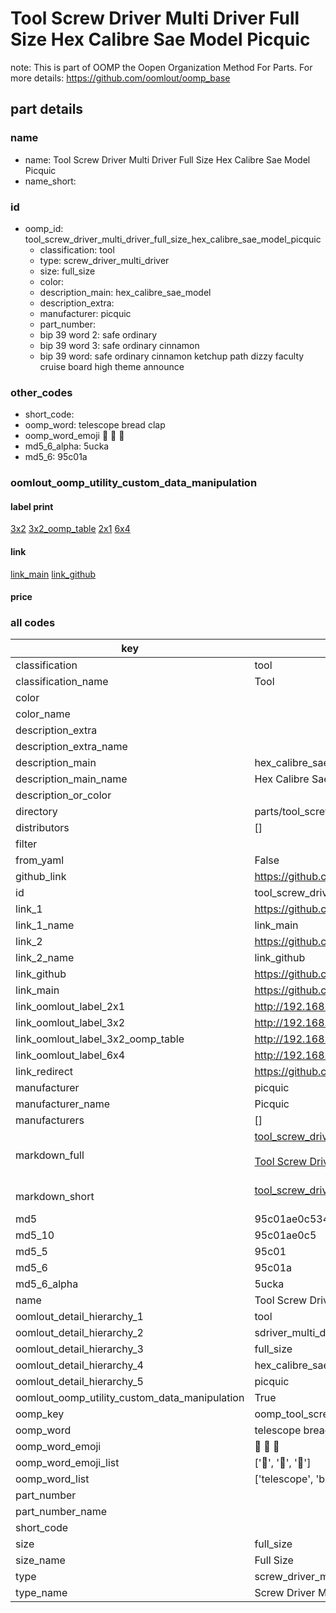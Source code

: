 # Tool Screw Driver Multi Driver Full Size Hex Calibre Sae Model Picquic  

note: This is part of OOMP the Oopen Organization Method For Parts. For more details: https://github.com/oomlout/oomp_base

##  part details
  







### name
* name: Tool Screw Driver Multi Driver Full Size Hex Calibre Sae Model Picquic
* name_short: 
### id
* oomp_id: tool_screw_driver_multi_driver_full_size_hex_calibre_sae_model_picquic
  * classification: tool
  * type: screw_driver_multi_driver
  * size: full_size
  * color: 
  * description_main: hex_calibre_sae_model
  * description_extra: 
  * manufacturer: picquic
  * part_number: 
  * bip 39 word 2: safe ordinary
  * bip 39 word 3: safe ordinary cinnamon
  * bip 39 word: safe ordinary cinnamon ketchup path dizzy faculty cruise board high theme announce

### other_codes
* short_code: 
* oomp_word: telescope bread clap
* oomp_word_emoji :telescope: :bread: :clap:
* md5_6_alpha: 5ucka
* md5_6: 95c01a






### oomlout_oomp_utility_custom_data_manipulation
#### label print
[3x2](http://192.168.1.245:1112/?label=oomp%205ucka)
[3x2_oomp_table](http://192.168.1.108:1112/?label=oomp%205ucka)
[2x1](http://192.168.1.242:1112/?label=oomp%205ucka)
[6x4](http://192.168.1.55:1112/?label=oomp%205ucka)    

#### link

[link_main](https://github.com/oomlout/oomlout_oomp_version_1_messy/tree/main/parts/tool_screw_driver_multi_driver_full_size_hex_calibre_sae_model_picquic) [link_github](https://github.com/oomlout/oomlout_oomp_version_1_messy/tree/main/parts/tool_screw_driver_multi_driver_full_size_hex_calibre_sae_model_picquic)                             

#### price







### all codes 
| key | value |  
| --- | --- |  
| classification | tool |  
| classification_name | Tool |  
| color |  |  
| color_name |  |  
| description_extra |  |  
| description_extra_name |  |  
| description_main | hex_calibre_sae_model |  
| description_main_name | Hex Calibre Sae Model |  
| description_or_color |   |  
| directory | parts/tool_screw_driver_multi_driver_full_size_hex_calibre_sae_model_picquic |  
| distributors | [] |  
| filter |  |  
| from_yaml | False |  
| github_link | https://github.com/oomlout/oomlout_oomp_part_src/tree/main/parts/tool_screw_driver_multi_driver_full_size_hex_calibre_sae_model_picquic |  
| id | tool_screw_driver_multi_driver_full_size_hex_calibre_sae_model_picquic |  
| link_1 | https://github.com/oomlout/oomlout_oomp_version_1_messy/tree/main/parts/tool_screw_driver_multi_driver_full_size_hex_calibre_sae_model_picquic |  
| link_1_name | link_main |  
| link_2 | https://github.com/oomlout/oomlout_oomp_version_1_messy/tree/main/parts/tool_screw_driver_multi_driver_full_size_hex_calibre_sae_model_picquic |  
| link_2_name | link_github |  
| link_github | https://github.com/oomlout/oomlout_oomp_version_1_messy/tree/main/parts/tool_screw_driver_multi_driver_full_size_hex_calibre_sae_model_picquic |  
| link_main | https://github.com/oomlout/oomlout_oomp_version_1_messy/tree/main/parts/tool_screw_driver_multi_driver_full_size_hex_calibre_sae_model_picquic |  
| link_oomlout_label_2x1 | http://192.168.1.242:1112/?label=oomp%205ucka |  
| link_oomlout_label_3x2 | http://192.168.1.245:1112/?label=oomp%205ucka |  
| link_oomlout_label_3x2_oomp_table | http://192.168.1.108:1112/?label=oomp%205ucka |  
| link_oomlout_label_6x4 | http://192.168.1.55:1112/?label=oomp%205ucka |  
| link_redirect | https://github.com/oomlout/oomlout_oomp_version_1_messy/tree/main/parts/tool_screw_driver_multi_driver_full_size_hex_calibre_sae_model_picquic |  
| manufacturer | picquic |  
| manufacturer_name | Picquic |  
| manufacturers | [] |  
| markdown_full | [tool_screw_driver_multi_driver_full_size_hex_calibre_sae_model_picquic](none)<br>[](none)<br>[Tool Screw Driver Multi Driver Full Size Hex Calibre Sae Model Picquic](none)<br><br> |  
| markdown_short | [tool_screw_driver_multi_driver_full_size_hex_calibre_sae_model_picquic](none)<br><br> |  
| md5 | 95c01ae0c534aa3500d0779e522715f0 |  
| md5_10 | 95c01ae0c5 |  
| md5_5 | 95c01 |  
| md5_6 | 95c01a |  
| md5_6_alpha | 5ucka |  
| name | Tool Screw Driver Multi Driver Full Size Hex Calibre Sae Model Picquic |  
| oomlout_detail_hierarchy_1 | tool |  
| oomlout_detail_hierarchy_2 | sdriver_multi_driver |  
| oomlout_detail_hierarchy_3 | full_size |  
| oomlout_detail_hierarchy_4 | hex_calibre_sae_model |  
| oomlout_detail_hierarchy_5 | picquic |  
| oomlout_oomp_utility_custom_data_manipulation | True |  
| oomp_key | oomp_tool_screw_driver_multi_driver_full_size_hex_calibre_sae_model_picquic |  
| oomp_word | telescope bread clap |  
| oomp_word_emoji | :telescope: :bread: :clap: |  
| oomp_word_emoji_list | [':telescope:', ':bread:', ':clap:'] |  
| oomp_word_list | ['telescope', 'bread', 'clap'] |  
| part_number |  |  
| part_number_name |  |  
| short_code |  |  
| size | full_size |  
| size_name | Full Size |  
| type | screw_driver_multi_driver |  
| type_name | Screw Driver Multi Driver |  
